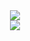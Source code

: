 <div align="center">
	<img src="https://capsule-render.vercel.app/api?type=waving&color=gradient&section=header&height=192&text=sina%20Kim&animation=fadeIn&fontSize=72&fontColor=f0f0f0"/>
</div>

<div align="center">
	<img src="https://media0.giphy.com/media/1GEATImIxEXVR79Dhk/giphy.gif?cid=ecf05e474pb1hpuxfe4dz50rhxtawn0cfe49hfgvqq4ch66e&rid=giphy.gif&ct=g" />
</div>

<!--
### Hi there 👋

- 🔭 I’m in the master's course at [KIT Computer Engineering](https://cam.kumoh.ac.kr/cam/index.do).
- 🌱 I’m currently learning machine-learning, deep-learning (close to computer vision)
- 📫 How to reach me, sinabero3271@kakao.com
- ✨ My blog is here, [velog.io/@sina-kim](https://velog.io/@sina-kim)

**sina-Kim/sina-Kim** is a ✨ _special_ ✨ repository because its `README.md` (this file) appears on your GitHub profile.

Here are some ideas to get you started:

- 🔭 I’m currently working on ...
- 🌱 I’m currently learning ...
- 👯 I’m looking to collaborate on ...
- 🤔 I’m looking for help with ...
- 💬 Ask me about ...
- 📫 How to reach me: ...
- 😄 Pronouns: ...
- ⚡ Fun fact: ...
-->
